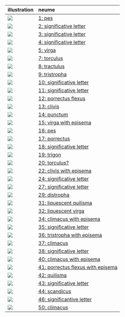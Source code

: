 | illustration    | neume  |
|:---------|:---------|
| ![](http://www.homermultitext.org/iipsrv?OBJ=IIP,1.0&FIF=/project/homer/pyramidal/deepzoom/ecod/einsiedeln121imgs/v1/sbe_0121_030.tif&WID=100&RGN=0.71,0.0465,0.04,0.0188&CVT=JPEG) | [1: pes](http://www.homermultitext.org/ict2?urn=urn:cite2:ecod:einsiedeln121imgs.v1:sbe_0121_030@0.71,0.0465,0.04,0.0188) |
| ![](http://www.homermultitext.org/iipsrv?OBJ=IIP,1.0&FIF=/project/homer/pyramidal/deepzoom/ecod/einsiedeln121imgs/v1/sbe_0121_030.tif&WID=100&RGN=0.703,0.0608,0.013,0.0105&CVT=JPEG) | [2: significative letter](http://www.homermultitext.org/ict2?urn=urn:cite2:ecod:einsiedeln121imgs.v1:sbe_0121_030@0.703,0.0608,0.013,0.0105) |
| ![](http://www.homermultitext.org/iipsrv?OBJ=IIP,1.0&FIF=/project/homer/pyramidal/deepzoom/ecod/einsiedeln121imgs/v1/sbe_0121_030.tif&WID=100&RGN=0.718,0.0638,0.017,0.0083&CVT=JPEG) | [3: significative letter](http://www.homermultitext.org/ict2?urn=urn:cite2:ecod:einsiedeln121imgs.v1:sbe_0121_030@0.718,0.0638,0.017,0.0083) |
| ![](http://www.homermultitext.org/iipsrv?OBJ=IIP,1.0&FIF=/project/homer/pyramidal/deepzoom/ecod/einsiedeln121imgs/v1/sbe_0121_030.tif&WID=100&RGN=0.794,0.054,0.019,0.0165&CVT=JPEG) | [4: significative letter](http://www.homermultitext.org/ict2?urn=urn:cite2:ecod:einsiedeln121imgs.v1:sbe_0121_030@0.794,0.054,0.019,0.0165) |
| ![](http://www.homermultitext.org/iipsrv?OBJ=IIP,1.0&FIF=/project/homer/pyramidal/deepzoom/ecod/einsiedeln121imgs/v1/sbe_0121_030.tif&WID=100&RGN=0.821,0.0473,0.02,0.021&CVT=JPEG) | [5: virga](http://www.homermultitext.org/ict2?urn=urn:cite2:ecod:einsiedeln121imgs.v1:sbe_0121_030@0.821,0.0473,0.02,0.021) |
| ![](http://www.homermultitext.org/iipsrv?OBJ=IIP,1.0&FIF=/project/homer/pyramidal/deepzoom/ecod/einsiedeln121imgs/v1/sbe_0121_030.tif&WID=100&RGN=0.78,0.1418,0.034,0.0188&CVT=JPEG) | [7: torculus](http://www.homermultitext.org/ict2?urn=urn:cite2:ecod:einsiedeln121imgs.v1:sbe_0121_030@0.78,0.1418,0.034,0.0188) |
| ![](http://www.homermultitext.org/iipsrv?OBJ=IIP,1.0&FIF=/project/homer/pyramidal/deepzoom/ecod/einsiedeln121imgs/v1/sbe_0121_030.tif&WID=100&RGN=0.847,0.1523,0.024,0.0098&CVT=JPEG) | [8: tractulus](http://www.homermultitext.org/ict2?urn=urn:cite2:ecod:einsiedeln121imgs.v1:sbe_0121_030@0.847,0.1523,0.024,0.0098) |
| ![](http://www.homermultitext.org/iipsrv?OBJ=IIP,1.0&FIF=/project/homer/pyramidal/deepzoom/ecod/einsiedeln121imgs/v1/sbe_0121_030.tif&WID=100&RGN=0.644,0.3046,0.037,0.0128&CVT=JPEG) | [9: tristropha](http://www.homermultitext.org/ict2?urn=urn:cite2:ecod:einsiedeln121imgs.v1:sbe_0121_030@0.644,0.3046,0.037,0.0128) |
| ![](http://www.homermultitext.org/iipsrv?OBJ=IIP,1.0&FIF=/project/homer/pyramidal/deepzoom/ecod/einsiedeln121imgs/v1/sbe_0121_030.tif&WID=100&RGN=0.835,0.3068,0.014,0.0165&CVT=JPEG) | [10: significative letter](http://www.homermultitext.org/ict2?urn=urn:cite2:ecod:einsiedeln121imgs.v1:sbe_0121_030@0.835,0.3068,0.014,0.0165) |
| ![](http://www.homermultitext.org/iipsrv?OBJ=IIP,1.0&FIF=/project/homer/pyramidal/deepzoom/ecod/einsiedeln121imgs/v1/sbe_0121_030.tif&WID=100&RGN=0.85,0.3061,0.01,0.009&CVT=JPEG) | [11: significative letter](http://www.homermultitext.org/ict2?urn=urn:cite2:ecod:einsiedeln121imgs.v1:sbe_0121_030@0.85,0.3061,0.01,0.009) |
| ![](http://www.homermultitext.org/iipsrv?OBJ=IIP,1.0&FIF=/project/homer/pyramidal/deepzoom/ecod/einsiedeln121imgs/v1/sbe_0121_030.tif&WID=100&RGN=0.859,0.3046,0.034,0.0143&CVT=JPEG) | [12: porrectus flexus](http://www.homermultitext.org/ict2?urn=urn:cite2:ecod:einsiedeln121imgs.v1:sbe_0121_030@0.859,0.3046,0.034,0.0143) |
| ![](http://www.homermultitext.org/iipsrv?OBJ=IIP,1.0&FIF=/project/homer/pyramidal/deepzoom/ecod/einsiedeln121imgs/v1/sbe_0121_030.tif&WID=100&RGN=0.666,0.3766,0.021,0.0143&CVT=JPEG) | [13: clivis](http://www.homermultitext.org/ict2?urn=urn:cite2:ecod:einsiedeln121imgs.v1:sbe_0121_030@0.666,0.3766,0.021,0.0143) |
| ![](http://www.homermultitext.org/iipsrv?OBJ=IIP,1.0&FIF=/project/homer/pyramidal/deepzoom/ecod/einsiedeln121imgs/v1/sbe_0121_030.tif&WID=100&RGN=0.71,0.3818,0.01,0.0068&CVT=JPEG) | [14: punctum](http://www.homermultitext.org/ict2?urn=urn:cite2:ecod:einsiedeln121imgs.v1:sbe_0121_030@0.71,0.3818,0.01,0.0068) |
| ![](http://www.homermultitext.org/iipsrv?OBJ=IIP,1.0&FIF=/project/homer/pyramidal/deepzoom/ecod/einsiedeln121imgs/v1/sbe_0121_030.tif&WID=100&RGN=0.802,0.3706,0.02,0.018&CVT=JPEG) | [15: virga with episema](http://www.homermultitext.org/ict2?urn=urn:cite2:ecod:einsiedeln121imgs.v1:sbe_0121_030@0.802,0.3706,0.02,0.018) |
| ![](http://www.homermultitext.org/iipsrv?OBJ=IIP,1.0&FIF=/project/homer/pyramidal/deepzoom/ecod/einsiedeln121imgs/v1/sbe_0121_030.tif&WID=100&RGN=0.821,0.3683,0.022,0.0173&CVT=JPEG) | [16: pes](http://www.homermultitext.org/ict2?urn=urn:cite2:ecod:einsiedeln121imgs.v1:sbe_0121_030@0.821,0.3683,0.022,0.0173) |
| ![](http://www.homermultitext.org/iipsrv?OBJ=IIP,1.0&FIF=/project/homer/pyramidal/deepzoom/ecod/einsiedeln121imgs/v1/sbe_0121_030.tif&WID=100&RGN=0.462,0.4276,0.037,0.0188&CVT=JPEG) | [17: porrectus](http://www.homermultitext.org/ict2?urn=urn:cite2:ecod:einsiedeln121imgs.v1:sbe_0121_030@0.462,0.4276,0.037,0.0188) |
| ![](http://www.homermultitext.org/iipsrv?OBJ=IIP,1.0&FIF=/project/homer/pyramidal/deepzoom/ecod/einsiedeln121imgs/v1/sbe_0121_030.tif&WID=100&RGN=0.518,0.4276,0.026,0.0113&CVT=JPEG) | [18: significative letter](http://www.homermultitext.org/ict2?urn=urn:cite2:ecod:einsiedeln121imgs.v1:sbe_0121_030@0.518,0.4276,0.026,0.0113) |
| ![](http://www.homermultitext.org/iipsrv?OBJ=IIP,1.0&FIF=/project/homer/pyramidal/deepzoom/ecod/einsiedeln121imgs/v1/sbe_0121_030.tif&WID=100&RGN=0.699,0.4434,0.019,0.0165&CVT=JPEG) | [19: trigon](http://www.homermultitext.org/ict2?urn=urn:cite2:ecod:einsiedeln121imgs.v1:sbe_0121_030@0.699,0.4434,0.019,0.0165) |
| ![](http://www.homermultitext.org/iipsrv?OBJ=IIP,1.0&FIF=/project/homer/pyramidal/deepzoom/ecod/einsiedeln121imgs/v1/sbe_0121_030.tif&WID=100&RGN=0.712,0.4306,0.027,0.0158&CVT=JPEG) | [20: torculus?](http://www.homermultitext.org/ict2?urn=urn:cite2:ecod:einsiedeln121imgs.v1:sbe_0121_030@0.712,0.4306,0.027,0.0158) |
| ![](http://www.homermultitext.org/iipsrv?OBJ=IIP,1.0&FIF=/project/homer/pyramidal/deepzoom/ecod/einsiedeln121imgs/v1/sbe_0121_030.tif&WID=100&RGN=0.461,0.4966,0.033,0.018&CVT=JPEG) | [22: clivis with episema](http://www.homermultitext.org/ict2?urn=urn:cite2:ecod:einsiedeln121imgs.v1:sbe_0121_030@0.461,0.4966,0.033,0.018) |
| ![](http://www.homermultitext.org/iipsrv?OBJ=IIP,1.0&FIF=/project/homer/pyramidal/deepzoom/ecod/einsiedeln121imgs/v1/sbe_0121_030.tif&WID=100&RGN=0.475,0.5431,0.019,0.015&CVT=JPEG) | [24: significative letter](http://www.homermultitext.org/ict2?urn=urn:cite2:ecod:einsiedeln121imgs.v1:sbe_0121_030@0.475,0.5431,0.019,0.015) |
| ![](http://www.homermultitext.org/iipsrv?OBJ=IIP,1.0&FIF=/project/homer/pyramidal/deepzoom/ecod/einsiedeln121imgs/v1/sbe_0121_030.tif&WID=100&RGN=0.562,0.5566,0.029,0.0233&CVT=JPEG) | [27: significative letter](http://www.homermultitext.org/ict2?urn=urn:cite2:ecod:einsiedeln121imgs.v1:sbe_0121_030@0.562,0.5566,0.029,0.0233) |
| ![](http://www.homermultitext.org/iipsrv?OBJ=IIP,1.0&FIF=/project/homer/pyramidal/deepzoom/ecod/einsiedeln121imgs/v1/sbe_0121_030.tif&WID=100&RGN=0.72,0.5656,0.02,0.0128&CVT=JPEG) | [29: distropha](http://www.homermultitext.org/ict2?urn=urn:cite2:ecod:einsiedeln121imgs.v1:sbe_0121_030@0.72,0.5656,0.02,0.0128) |
| ![](http://www.homermultitext.org/iipsrv?OBJ=IIP,1.0&FIF=/project/homer/pyramidal/deepzoom/ecod/einsiedeln121imgs/v1/sbe_0121_030.tif&WID=100&RGN=0.788,0.5566,0.033,0.021&CVT=JPEG) | [31: liquescent quilisma](http://www.homermultitext.org/ict2?urn=urn:cite2:ecod:einsiedeln121imgs.v1:sbe_0121_030@0.788,0.5566,0.033,0.021) |
| ![](http://www.homermultitext.org/iipsrv?OBJ=IIP,1.0&FIF=/project/homer/pyramidal/deepzoom/ecod/einsiedeln121imgs/v1/sbe_0121_030.tif&WID=100&RGN=0.42,0.6174,0.021,0.0165&CVT=JPEG) | [32: liquescent virga](http://www.homermultitext.org/ict2?urn=urn:cite2:ecod:einsiedeln121imgs.v1:sbe_0121_030@0.42,0.6174,0.021,0.0165) |
| ![](http://www.homermultitext.org/iipsrv?OBJ=IIP,1.0&FIF=/project/homer/pyramidal/deepzoom/ecod/einsiedeln121imgs/v1/sbe_0121_030.tif&WID=100&RGN=0.634,0.6767,0.036,0.018&CVT=JPEG) | [34: climacus with episema](http://www.homermultitext.org/ict2?urn=urn:cite2:ecod:einsiedeln121imgs.v1:sbe_0121_030@0.634,0.6767,0.036,0.018) |
| ![](http://www.homermultitext.org/iipsrv?OBJ=IIP,1.0&FIF=/project/homer/pyramidal/deepzoom/ecod/einsiedeln121imgs/v1/sbe_0121_030.tif&WID=100&RGN=0.658,0.6744,0.018,0.012&CVT=JPEG) | [35: significative letter](http://www.homermultitext.org/ict2?urn=urn:cite2:ecod:einsiedeln121imgs.v1:sbe_0121_030@0.658,0.6744,0.018,0.012) |
| ![](http://www.homermultitext.org/iipsrv?OBJ=IIP,1.0&FIF=/project/homer/pyramidal/deepzoom/ecod/einsiedeln121imgs/v1/sbe_0121_030.tif&WID=100&RGN=0.674,0.6797,0.033,0.0128&CVT=JPEG) | [36: tristropha with episema](http://www.homermultitext.org/ict2?urn=urn:cite2:ecod:einsiedeln121imgs.v1:sbe_0121_030@0.674,0.6797,0.033,0.0128) |
| ![](http://www.homermultitext.org/iipsrv?OBJ=IIP,1.0&FIF=/project/homer/pyramidal/deepzoom/ecod/einsiedeln121imgs/v1/sbe_0121_030.tif&WID=100&RGN=0.709,0.6759,0.027,0.0173&CVT=JPEG) | [37: climacus](http://www.homermultitext.org/ict2?urn=urn:cite2:ecod:einsiedeln121imgs.v1:sbe_0121_030@0.709,0.6759,0.027,0.0173) |
| ![](http://www.homermultitext.org/iipsrv?OBJ=IIP,1.0&FIF=/project/homer/pyramidal/deepzoom/ecod/einsiedeln121imgs/v1/sbe_0121_030.tif&WID=100&RGN=0.426,0.7277,0.009,0.009&CVT=JPEG) | [38: significative letter](http://www.homermultitext.org/ict2?urn=urn:cite2:ecod:einsiedeln121imgs.v1:sbe_0121_030@0.426,0.7277,0.009,0.009) |
| ![](http://www.homermultitext.org/iipsrv?OBJ=IIP,1.0&FIF=/project/homer/pyramidal/deepzoom/ecod/einsiedeln121imgs/v1/sbe_0121_030.tif&WID=100&RGN=0.539,0.7434,0.027,0.021&CVT=JPEG) | [40: climacus with episema](http://www.homermultitext.org/ict2?urn=urn:cite2:ecod:einsiedeln121imgs.v1:sbe_0121_030@0.539,0.7434,0.027,0.021) |
| ![](http://www.homermultitext.org/iipsrv?OBJ=IIP,1.0&FIF=/project/homer/pyramidal/deepzoom/ecod/einsiedeln121imgs/v1/sbe_0121_030.tif&WID=100&RGN=0.421,0.7299,0.035,0.0195&CVT=JPEG) | [41: porrectus flexus with episema](http://www.homermultitext.org/ict2?urn=urn:cite2:ecod:einsiedeln121imgs.v1:sbe_0121_030@0.421,0.7299,0.035,0.0195) |
| ![](http://www.homermultitext.org/iipsrv?OBJ=IIP,1.0&FIF=/project/homer/pyramidal/deepzoom/ecod/einsiedeln121imgs/v1/sbe_0121_030.tif&WID=100&RGN=0.605,0.7419,0.024,0.0128&CVT=JPEG) | [42: quilisma](http://www.homermultitext.org/ict2?urn=urn:cite2:ecod:einsiedeln121imgs.v1:sbe_0121_030@0.605,0.7419,0.024,0.0128) |
| ![](http://www.homermultitext.org/iipsrv?OBJ=IIP,1.0&FIF=/project/homer/pyramidal/deepzoom/ecod/einsiedeln121imgs/v1/sbe_0121_030.tif&WID=100&RGN=0.619,0.7712,0.016,0.0128&CVT=JPEG) | [43: significative letter](http://www.homermultitext.org/ict2?urn=urn:cite2:ecod:einsiedeln121imgs.v1:sbe_0121_030@0.619,0.7712,0.016,0.0128) |
| ![](http://www.homermultitext.org/iipsrv?OBJ=IIP,1.0&FIF=/project/homer/pyramidal/deepzoom/ecod/einsiedeln121imgs/v1/sbe_0121_030.tif&WID=100&RGN=0.628,0.7464,0.033,0.027&CVT=JPEG) | [44: scandicus](http://www.homermultitext.org/ict2?urn=urn:cite2:ecod:einsiedeln121imgs.v1:sbe_0121_030@0.628,0.7464,0.033,0.027) |
| ![](http://www.homermultitext.org/iipsrv?OBJ=IIP,1.0&FIF=/project/homer/pyramidal/deepzoom/ecod/einsiedeln121imgs/v1/sbe_0121_030.tif&WID=100&RGN=0.489,0.7862,0.017,0.0128&CVT=JPEG) | [46: significantive letter](http://www.homermultitext.org/ict2?urn=urn:cite2:ecod:einsiedeln121imgs.v1:sbe_0121_030@0.489,0.7862,0.017,0.0128) |
| ![](http://www.homermultitext.org/iipsrv?OBJ=IIP,1.0&FIF=/project/homer/pyramidal/deepzoom/ecod/einsiedeln121imgs/v1/sbe_0121_030.tif&WID=100&RGN=0.635,0.7929,0.037,0.0315&CVT=JPEG) | [50: climacus](http://www.homermultitext.org/ict2?urn=urn:cite2:ecod:einsiedeln121imgs.v1:sbe_0121_030@0.635,0.7929,0.037,0.0315) |
